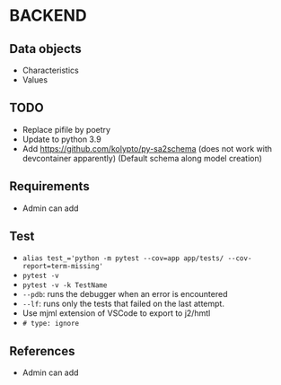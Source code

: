 # BACKEND

## Data objects

- Characteristics
- Values


## TODO

- Replace pifile by poetry
- Update to python 3.9
- Add https://github.com/kolypto/py-sa2schema (does not work with devcontainer apparently) (Default schema along model creation)


## Requirements

- Admin can add

## Test

- `alias test_='python -m pytest --cov=app app/tests/ --cov-report=term-missing'`
- `pytest -v`
- `pytest -v -k TestName`
- `--pdb`: runs the debugger when an error is encountered
- `--lf`: runs only the tests that failed on the last attempt.
- Use mjml extension of VSCode to export to j2/hmtl
- `# type: ignore`


## References

- Admin can add